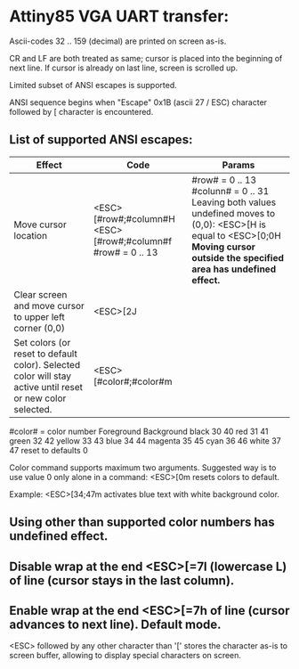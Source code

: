 Attiny85 VGA UART transfer:
===========================

Ascii-codes 32 .. 159 (decimal) are printed on screen as-is.

CR and LF are both treated as same; cursor is placed into
the beginning of next line. If cursor is already on last line, 
screen is scrolled up.

Limited subset of ANSI escapes is supported.

ANSI sequence begins when "Escape" 0x1B (ascii 27 / ESC) character
followed by [ character is encountered.

List of supported ANSI escapes:
-----------------------------------------------------------------------------

Effect | Code | Params
------ | ---- | ------
Move cursor location | \<ESC\>[#row#;#column#H <br /> \<ESC\>[#row#;#column#f #row# = 0 .. 13 | #row# = 0 .. 13 <br /> #colunn# = 0 .. 31 <br /> Leaving both values undefined moves to (0,0): \<ESC\>[H is equal to \<ESC\>[0;0H **Moving cursor outside the specified area has undefined effect.**
Clear screen and move cursor to upper left corner (0,0) |	\<ESC\>[2J | 
Set colors (or reset to default color). Selected color will stay active until reset or new color selected.	| \<ESC\>[#color#;#color#m | 

#color# = color number		Foreground	Background
	black			   30		   40
	red			   31		   41
	green			   32		   42
	yellow			   33		   43
	blue			   34		   44
	magenta			   35		   45
	cyan			   36		   46
	white			   37		   47
	reset to defaults	   0

Color command supports maximum two arguments. Suggested way is to use
value 0 only alone in a command: \<ESC\>[0m resets colors to default.

Example: \<ESC\>[34;47m activates blue text with white background color.

Using other than supported color numbers has undefined effect.
-----------------------------------------------------------------------------
Disable wrap at the end		\<ESC\>[=7l	(lowercase L)
of line (cursor stays
in the last column).
-----------------------------------------------------------------------------
Enable wrap at the end		\<ESC\>[=7h
of line (cursor advances
to next line). Default
mode.
-----------------------------------------------------------------------------

\<ESC\> followed by any other character than '[' stores the character as-is
to screen buffer, allowing to display special characters on screen.


